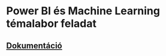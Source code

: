 # Power BI és Machine Learning témalabor feladat

## [Dokumentáció](https://cosmo-temalabor-doc.netlify.app/)
